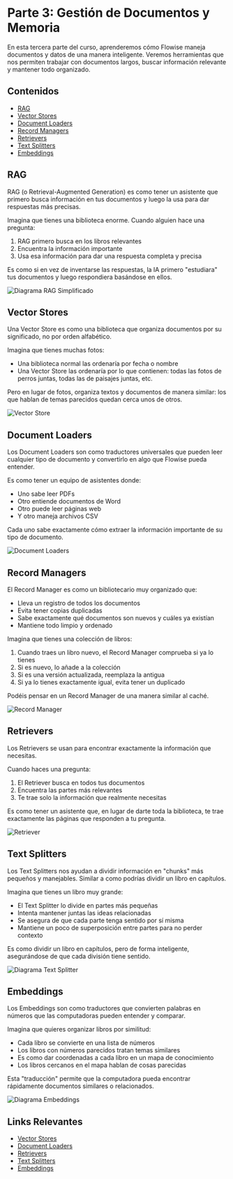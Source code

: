 # Parte 3: Gestión de Documentos y Memoria

En esta tercera parte del curso, aprenderemos cómo Flowise maneja documentos y datos de una manera inteligente. Veremos herramientas que nos permiten trabajar con documentos largos, buscar información relevante y mantener todo organizado.

## Contenidos

* [RAG](./#rag)
* [Vector Stores](./#vector-stores)
* [Document Loaders](./#document-loaders)
* [Record Managers](./#record-managers)
* [Retrievers](./#retrievers)
* [Text Splitters](./#text-splitters)
* [Embeddings](./#embeddings)

## RAG

RAG (o Retrieval-Augmented Generation) es como tener un asistente que primero busca información en tus documentos y luego la usa para dar respuestas más precisas.

Imagina que tienes una biblioteca enorme. Cuando alguien hace una pregunta:

1. RAG primero busca en los libros relevantes
2. Encuentra la información importante
3. Usa esa información para dar una respuesta completa y precisa

Es como si en vez de inventarse las respuestas, la IA primero "estudiara" tus documentos y luego respondiera basándose en ellos.

![Diagrama RAG Simplificado](../../.gitbook/assets/RAG.png)

## Vector Stores

Una Vector Store es como una biblioteca que organiza documentos por su significado, no por orden alfabético.

Imagina que tienes muchas fotos:

* Una biblioteca normal las ordenaría por fecha o nombre
* Una Vector Store las ordenaría por lo que contienen: todas las fotos de perros juntas, todas las de paisajes juntas, etc.

Pero en lugar de fotos, organiza textos y documentos de manera similar: los que hablan de temas parecidos quedan cerca unos de otros.

![Vector Store](../../.gitbook/assets/VectorStore1.png)

## Document Loaders

Los Document Loaders son como traductores universales que pueden leer cualquier tipo de documento y convertirlo en algo que Flowise pueda entender.

Es como tener un equipo de asistentes donde:

* Uno sabe leer PDFs
* Otro entiende documentos de Word
* Otro puede leer páginas web
* Y otro maneja archivos CSV

Cada uno sabe exactamente cómo extraer la información importante de su tipo de documento.

![Document Loaders](../../.gitbook/assets/DocumentLoaders.png)

## Record Managers

El Record Manager es como un bibliotecario muy organizado que:

* Lleva un registro de todos los documentos
* Evita tener copias duplicadas
* Sabe exactamente qué documentos son nuevos y cuáles ya existían
* Mantiene todo limpio y ordenado

Imagina que tienes una colección de libros:

1. Cuando traes un libro nuevo, el Record Manager comprueba si ya lo tienes
2. Si es nuevo, lo añade a la colección
3. Si es una versión actualizada, reemplaza la antigua
4. Si ya lo tienes exactamente igual, evita tener un duplicado

Podéis pensar en un Record Manager de una manera similar al caché.

![Record Manager](../../.gitbook/assets/RecordManager.png)

## Retrievers

Los Retrievers se usan para encontrar exactamente la información que necesitas.

Cuando haces una pregunta:

1. El Retriever busca en todos tus documentos
2. Encuentra las partes más relevantes
3. Te trae solo la información que realmente necesitas

Es como tener un asistente que, en lugar de darte toda la biblioteca, te trae exactamente las páginas que responden a tu pregunta.

![Retriever](../../.gitbook/assets/Retriever.png)

## Text Splitters

Los Text Splitters nos ayudan a dividir información en "chunks" más pequeños y manejables. Similar a como podrías dividir un libro en capítulos.

Imagina que tienes un libro muy grande:

* El Text Splitter lo divide en partes más pequeñas
* Intenta mantener juntas las ideas relacionadas
* Se asegura de que cada parte tenga sentido por sí misma
* Mantiene un poco de superposición entre partes para no perder contexto

Es como dividir un libro en capítulos, pero de forma inteligente, asegurándose de que cada división tiene sentido.

![Diagrama Text Splitter](../../.gitbook/assets/TextSplitter.png)

## Embeddings

Los Embeddings son como traductores que convierten palabras en números que las computadoras pueden entender y comparar.

Imagina que quieres organizar libros por similitud:

* Cada libro se convierte en una lista de números
* Los libros con números parecidos tratan temas similares
* Es como dar coordenadas a cada libro en un mapa de conocimiento
* Los libros cercanos en el mapa hablan de cosas parecidas

Esta "traducción" permite que la computadora pueda encontrar rápidamente documentos similares o relacionados.

![Diagrama Embeddings](../../.gitbook/assets/Embeddings.png)

## Links Relevantes

* [Vector Stores](../../documentacion-oficial/integraciones/langchain/vector-stores/)
* [Document Loaders](../../documentacion-oficial/integraciones/langchain/document-loaders/)
* [Retrievers](../../documentacion-oficial/integraciones/langchain/retrievers/)
* [Text Splitters](../../documentacion-oficial/integraciones/langchain/text-splitters/)
* [Embeddings](../../documentacion-oficial/integraciones/langchain/embeddings/)
